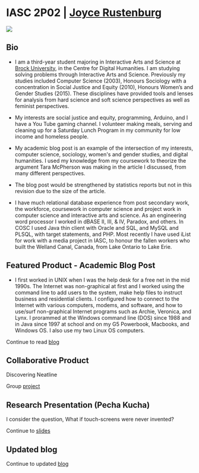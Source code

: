 #  IASC 2P02 | [Joyce Rustenburg](https://twitter.com/rustenburg_J)

![](images/rustenburgJ-AboutMe.png)

## Bio 

- I am a third-year student majoring in Interactive Arts and Science at [Brock University](https://brocku.ca/humanities/humanities-research/humanities-research/humanities-research-institute), in the Centre for Digital Humanities. I am studying solving problems through Interactive Arts and Science. Previously my studies included Computer Science (2003), Honours Sociology with a concentration in Social Justice and Equity (2010), Honours Women’s and Gender Studies (2015). These disciplines have provided tools and lenses for analysis from hard science and soft science perspectives as well as feminist perspectives.

- My interests are social justice and equity, programming, Arduino, and I have a You Tube gaming channel. I volunteer making meals, serving and cleaning up for a Saturday Lunch Program in my community for low income and homeless people.

- My academic blog post is an example of the intersection of my interests, computer science, sociology, women's and gender studies, and digital humanities. I used my knowledge from my coursework to theorize the argument Tara McPherson was making in the article I discussed, from many different perspectives.

- The blog post would be strengthened by statistics reports but not in this revision due to the size of the article. 

- I have much relational database experience from post secondary work, the workforce, coursework in computer science and project work in computer science and interactive arts and science. As an engineering word processor I worked in dBASE II, III, & IV, Paradox, and others. In COSC I used  Java thin client with Oracle and SQL, and MySQL and PLSQL, with target statements, and PHP. Most recently I have used iList for work with a media project in IASC, to honour the fallen workers who built the Welland Canal, Canada, from Lake Ontario to Lake Erie.

## Featured Product - Academic Blog Post 

- I first worked in UNIX when I was the help desk for a free net in the mid 1990s. The Internet was non-graphical at first and I worked using the command line to add users to the system, make help files to instruct business and residential clients. I configured how to connect to the Internet with various computers, modems, and software, and how to use/surf non-graphical Internet programs such as Archie, Veronica, and Lynx. I prorammed at the Windows command line (DOS) since 1988 and in Java since 1997 at school and on my G5 Powerbook, Macbooks, and Windows OS. I also use my two Linux OS computers.

Continue to read [blog](https://rustenburgJ.github.io/IASC-2P02/blog)

## Collaborative Product 

Discovering Neatline

Group [project](https://rustenburgj.github.io/IASC-2P02/groupproject.html)

## Research Presentation (Pecha Kucha)

I consider the question, What if touch-screens were never invented?

Continue to [slides](https://rustenburgj.github.io/IASC-2P02/reveal/reveal_working/index.html)


## Updated blog 

Continue to updated [blog](https://rustenburgJ.github.io/IASC-2P02/blog)


